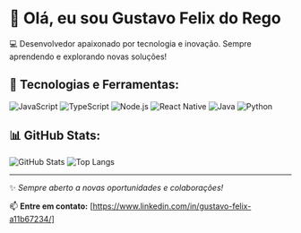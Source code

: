 # 👋 Olá, eu sou Gustavo Felix do Rego

💻 Desenvolvedor apaixonado por tecnologia e inovação. Sempre aprendendo e explorando novas soluções!

## 🚀 Tecnologias e Ferramentas:

![JavaScript](https://img.shields.io/badge/-JavaScript-F7DF1E?style=for-the-badge&logo=javascript&logoColor=black)
![TypeScript](https://img.shields.io/badge/-TypeScript-3178C6?style=for-the-badge&logo=typescript&logoColor=white)
![Node.js](https://img.shields.io/badge/-Node.js-339933?style=for-the-badge&logo=node.js&logoColor=white)
![React Native](https://img.shields.io/badge/-React%20Native-61DAFB?style=for-the-badge&logo=react&logoColor=black)
![Java](https://img.shields.io/badge/-Java-007396?style=for-the-badge&logo=java&logoColor=white)
![Python](https://img.shields.io/badge/-Python-3776AB?style=for-the-badge&logo=python&logoColor=white)

## 📊 GitHub Stats:

![GitHub Stats](https://github-readme-stats.vercel.app/api?username=FelixGustav&show_icons=true&theme=radical)
![Top Langs](https://github-readme-stats.vercel.app/api/top-langs/?username=FelixGustav&layout=compact&theme=radical)

---

✨ _Sempre aberto a novas oportunidades e colaborações!_

📫 **Entre em contato:** [https://www.linkedin.com/in/gustavo-felix-a11b67234/]
